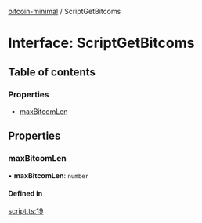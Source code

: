 [bitcoin-minimal](../README.md) / ScriptGetBitcoms

# Interface: ScriptGetBitcoms

## Table of contents

### Properties

- [maxBitcomLen](ScriptGetBitcoms.md#maxbitcomlen)

## Properties

### maxBitcomLen

• **maxBitcomLen**: `number`

#### Defined in

[script.ts:19](https://github.com/mainnet-pat/bitcoin-minimal/blob/master/src/script.ts#L19)
